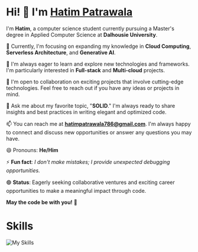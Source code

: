 # Hi! 👋 I'm [Hatim Patrawala](https://hatim001.github.io/portfolio)

I'm **Hatim**, a computer science student currently pursuing a Master's degree in Applied Computer Science at **Dalhousie University**.

🔭 Currently, I'm focusing on expanding my knowledge in **Cloud Computing**, **Serverless Architecture**, and **Generative AI**.

🌱 I'm always eager to learn and explore new technologies and frameworks. I'm particularly interested in **Full-stack** and **Multi-cloud** projects.

🤝 I'm open to collaboration on exciting projects that involve cutting-edge technologies. Feel free to reach out if you have any ideas or projects in mind.

💬 Ask me about my favorite topic, "**SOLID**." I'm always ready to share insights and best practices in writing elegant and optimized code.

📫 You can reach me at **hatimpatrawala786@gmail.com**. I'm always happy to connect and discuss new opportunities or answer any questions you may have.

😄 Pronouns: **He/Him**

⚡ **Fun fact**: *I don't make mistakes; I provide unexpected debugging opportunities.*

🟢 **Status**: Eagerly seeking collaborative ventures and exciting career opportunities to make a meaningful impact through code.

**May the code be with you!** 🚀

# Skills

![My Skills](https://skillicons.dev/icons?i=js,py,react,nodejs,aws,gcp,kubernetes,docker,mongodb,firebase,figma,html,css,git,github)
